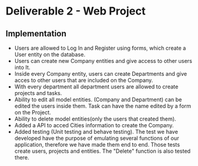 # Deliverable 2 - Web Project
## Implementation
- Users are allowed to Log In and Register using forms, which create a User entity on the database.
- Users can create new Company entities and give access to other users into It.
- Inside every Company entity, users can create Departments and give acces to other users that are included on the Company.
- With every department all department users are allowed to create projects and tasks.
- Ability to edit all model entities. (Company and Department) can be edited the users inside them. Task can have the name edited by a form on the Project.
- Ability to delete model entities(only the users that created them).
- Added a API to acced Cities information to create the Company.
- Added testing (Unit testing and behave testing).
The test we have developed have the purpose of emulating several functions of our application, therefore we have made them end to end.
Those tests create users, projects and entities.
The "Delete" function is also tested there.
